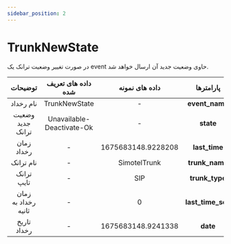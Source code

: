 ```yaml
---
sidebar_position: 2
---
```

# TrunkNewState

در صورت تغییر وضعیت ترانک یک event حاوی وضعیت جدید آن ارسال خواهد شد.

<div class="custom-table">

|      توضیحات      | داده های تعریف شده |       داده های نمونه       |  پارامترها |
|:-----------------:|:------------------:|:--------------------------:|:----------:|
| نام رخداد | TrunkNewState | - | **event_name** |
| وضعیت جدید ترانک | Unavailable-Deactivate-Ok | - | **state** |
| زمان رخداد | - | 1675683148.9228208 | **last_time** |
| نام ترانک | - | SimotelTrunk | **trunk_name** |
| ترانک تایپ | - | SIP | **trunk_type** |
| زمان رخداد به ثانیه | - | 0 | **last_time_sec** |
| تاریخ رخداد | - | 1675683148.9241338 | **date** |

</div>
